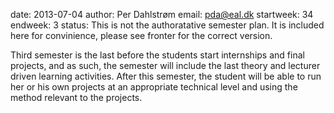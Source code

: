 date: 2013-07-04
author: Per Dahlstrøm
email: pda@eal.dk
startweek: 34
endweek: 3
status: This is not the authoratative semester plan. It is included here for convinience, please see fronter for the correct version.

Third semester is the last before the students start internships and final projects, and as such, the
semester will include the last theory and lecturer driven learning activities. After this semester, the
student will be able to run her or his own projects at an appropriate technical level and using the method
relevant to the projects.

